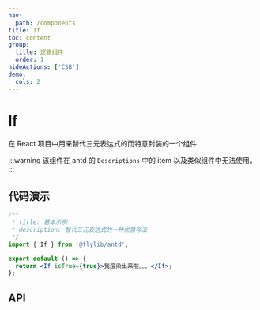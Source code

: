 ```yaml
---
nav:
  path: /components
title: If
toc: content
group:
  title: 逻辑组件
  order: 1
hideActions: ['CSB']
demo:
  cols: 2
---
```


# If

在 React 项目中用来替代三元表达式的而特意封装的一个组件

:::warning
该组件在 antd 的 `Descriptions` 中的 item 以及类似组件中无法使用。
:::

## 代码演示

```jsx
/**
 * title: 基本示例
 * description: 替代三元表达式的一种优雅写法
 */
import { If } from '@flylib/antd';

export default () => {
  return <If isTrue={true}>我渲染出来啦。。。</If>;
};
```

## API

<API id="If"></API>

